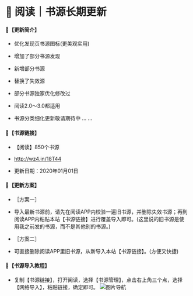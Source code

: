# 📖 阅读｜书源长期更新

####  🔖【更新简介】

- 优化发现页书源图标(更美观实用)
- 增加了部分书源发现
- 新增部分书源
- 替换了失效源
- 部分书源独家优化修改过
- 阅读2.0～3.0都适用

- 书源分类细化更新敬请期待中 … …

#### 🔗【书源链接】

- 【阅读】850个书源

- http://wz4.in/18T44

- 更新日期：2020年01月01日

#### 💠【更新方案】

- ［方案一］
- 导入最新书源前，请先在阅读APP内校验一遍旧书源，并删除失效书源；再到阅读APP内粘贴本站【书源链接】进行覆盖导入即可。(这里说的旧书源是使用我之前发的书源，而不是其他别的书源。)

- ［方案二］
- 可直接删除阅读APP里旧书源，从新导入本站【书源链接】。(方便又快捷)

#### 💯【书源导入教程】

- 复制【书源链接】，打开阅读，选择【书源管理】，点击右上角三个点，选择【网络导入】，粘贴链接，确定即可。
![图片导航](https://images.gitee.com/uploads/images/2019/1229/073941_31bd44d1_5572791.jpeg "IMG_20191229_073820.jpg")
